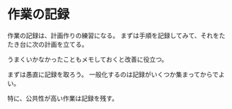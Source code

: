 # 作業の記録

作業の記録は、計画作りの練習になる。
まずは手順を記録してみて、それをたたき台に次の計画を立てる。

うまくいかなかったこともメモしておくと改善に役立つ。

まずは愚直に記録を取ろう。
一般化するのは記録がいくつか集まってからでよい。

特に、公共性が高い作業は記録を残す。
